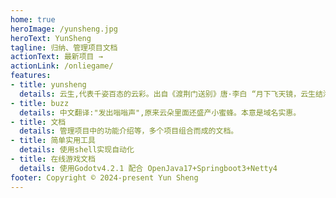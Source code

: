 ```yaml
---
home: true
heroImage: /yunsheng.jpg
heroText: YunSheng
tagline: 归纳、管理项目文档
actionText: 最新项目 →
actionLink: /onliegame/
features:
- title: yunsheng
  details: 云生,代表千姿百态的云彩。出自《渡荆门送别》唐·李白 “月下飞天镜，云生结海楼。”
- title: buzz
  details: 中文翻译:"发出嗡嗡声",原来云朵里面还盛产小蜜蜂。本意是域名实惠。
- title: 文档
  details: 管理项目中的功能介绍等，多个项目组合而成的文档。
- title: 简单实用工具
  details: 使用shell实现自动化
- title: 在线游戏文档
  details: 使用Godotv4.2.1 配合 OpenJava17+Springboot3+Netty4
footer: Copyright © 2024-present Yun Sheng
---
```

